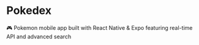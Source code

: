 # Pokedex
🎮 Pokemon mobile app built with React Native &amp; Expo featuring real-time API and advanced search
